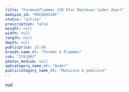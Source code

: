 ```yaml
---
title: "Formes&flammes 120 Etui Manikuur Leder Zwart"
medipim_id: "M4CDA941DF"
status: "active"
prescription: false
weight: null
width: null
length: null
depth: null
publicprice: 25.00
brands_name_nl: "Formes & Flammes"
cnk: "2353902"
photos_medium: null
apbcategory_name_nl: "Ander"
publiccategory_name_nl: "Manicure & pedicure"
---
```

null
